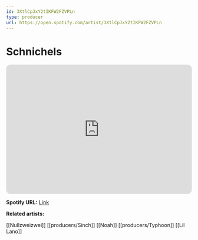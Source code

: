 ```yaml
---
id: 3XtlCpJxY2tIKFW2FZVPLn
type: producer
url: https://open.spotify.com/artist/3XtlCpJxY2tIKFW2FZVPLn
---
```

# Schnichels

<iframe style="border-radius:12px" src="https://open.spotify.com/embed/artist/3XtlCpJxY2tIKFW2FZVPLn" width="100%" height="352" frameBorder="0" allowfullscreen="" allow="autoplay; clipboard-write; encrypted-media; fullscreen; picture-in-picture" loading="lazy"></iframe>

**Spotify URL:** [Link](https://open.spotify.com/artist/3XtlCpJxY2tIKFW2FZVPLn)

**Related artists:**

[[Nullzweizwei]]
[[producers/Sinch]]
[[Noah]]
[[producers/Typhoon]]
[[Lil Lano]]
